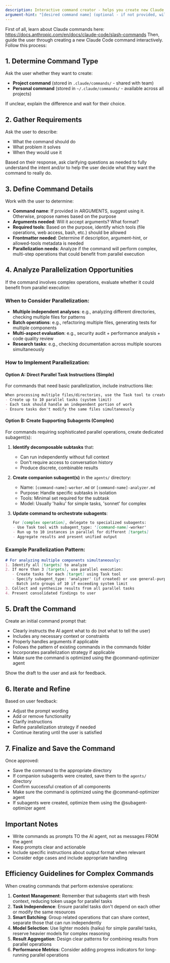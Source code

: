```yaml
---
description: Interactive command creator - helps you create new Claude Code commands
argument-hint: "[desired command name] (optional - if not provided, will suggest names based on purpose)"
---
```


First of all, learn about Claude commands here: https://docs.anthropic.com/en/docs/claude-code/slash-commands
Then, guide the user through creating a new Claude Code command interactively. Follow this process:

## 1. Determine Command Type

Ask the user whether they want to create:
- **Project command** (stored in `.claude/commands/` - shared with team)
- **Personal command** (stored in `~/.claude/commands/` - available across all projects)

If unclear, explain the difference and wait for their choice.

## 2. Gather Requirements

Ask the user to describe:
- What the command should do
- What problem it solves
- When they would use it

Based on their response, ask clarifying questions as needed to fully understand the intent and/or to help the user decide what they want the command to really do.

## 3. Define Command Details

Work with the user to determine:
- **Command name**: If provided in ARGUMENTS, suggest using it. Otherwise, propose names based on the purpose
- **Arguments needed**: Will it accept arguments? What format?
- **Required tools**: Based on the purpose, identify which tools (file operations, web access, bash, etc.) should be allowed
- **Frontmatter needed**: Determine if description, argument-hint, or allowed-tools metadata is needed
- **Parallelization needs**: Analyze if the command will perform complex, multi-step operations that could benefit from parallel execution

## 4. Analyze Parallelization Opportunities

If the command involves complex operations, evaluate whether it could benefit from parallel execution:

### When to Consider Parallelization:
- **Multiple independent analyses**: e.g., analyzing different directories, checking multiple files for patterns
- **Batch operations**: e.g., refactoring multiple files, generating tests for multiple components
- **Multi-aspect evaluation**: e.g., security audit + performance analysis + code quality review
- **Research tasks**: e.g., checking documentation across multiple sources simultaneously

### How to Implement Parallelization:

#### Option A: Direct Parallel Task Instructions (Simple)
For commands that need basic parallelization, include instructions like:
```markdown
When processing multiple files/directories, use the Task tool to create parallel subagents:
- Create up to 10 parallel tasks (system limit)
- Each task should handle an independent portion of work
- Ensure tasks don't modify the same files simultaneously
```

#### Option B: Create Supporting Subagents (Complex)
For commands requiring sophisticated parallel operations, create dedicated subagent(s):

1. **Identify decomposable subtasks** that:
   - Can run independently without full context
   - Don't require access to conversation history
   - Produce discrete, combinable results

2. **Create companion subagent(s)** in the `agents/` directory:
   - Name: `[command-name]-worker.md` or `[command-name]-analyzer.md`
   - Purpose: Handle specific subtasks in isolation
   - Tools: Minimal set required for the subtask
   - Model: Usually 'haiku' for simple tasks, 'sonnet' for complex

3. **Update command to orchestrate subagents**:
   ```markdown
   For [complex operation], delegate to specialized subagents:
   - Use Task tool with subagent_type: '[command-name]-worker'
   - Run up to 10 instances in parallel for different [targets]
   - Aggregate results and present unified output
   ```

### Example Parallelization Pattern:
```markdown
# For analyzing multiple components simultaneously:
1. Identify all [targets] to analyze
2. If more than 3 [targets], use parallel execution:
   - Create tasks for each [target] using Task tool
   - Specify subagent_type: 'analyzer' (if created) or use general-purpose
   - Batch into groups of 10 if exceeding system limit
3. Collect and synthesize results from all parallel tasks
4. Present consolidated findings to user
```

## 5. Draft the Command

Create an initial command prompt that:
- Clearly instructs the AI agent what to do (not what to tell the user)
- Includes any necessary context or constraints
- Properly handles arguments if applicable
- Follows the pattern of existing commands in the commands folder
- Incorporates parallelization strategy if applicable
- Make sure the command is optimized using the @command-optimizer agent

Show the draft to the user and ask for feedback.

## 6. Iterate and Refine

Based on user feedback:
- Adjust the prompt wording
- Add or remove functionality
- Clarify instructions
- Refine parallelization strategy if needed
- Continue iterating until the user is satisfied

## 7. Finalize and Save the Command

Once approved:
- Save the command to the appropriate directory
- If companion subagents were created, save them to the `agents/` directory
- Confirm successful creation of all components
- Make sure the command is optimized using the @command-optimizer agent
- If subagents were created, optimize them using the @subagent-optimizer agent

## Important Notes

- Write commands as prompts TO the AI agent, not as messages FROM the agent
- Keep prompts clear and actionable
- Include specific instructions about output format when relevant
- Consider edge cases and include appropriate handling

## Efficiency Guidelines for Complex Commands

When creating commands that perform extensive operations:

1. **Context Management**: Remember that subagents start with fresh context, reducing token usage for parallel tasks
2. **Task Independence**: Ensure parallel tasks don't depend on each other or modify the same resources
3. **Smart Batching**: Group related operations that can share context, separate those that can run independently
4. **Model Selection**: Use lighter models (haiku) for simple parallel tasks, reserve heavier models for complex reasoning
5. **Result Aggregation**: Design clear patterns for combining results from parallel operations
6. **Performance Metrics**: Consider adding progress indicators for long-running parallel operations
